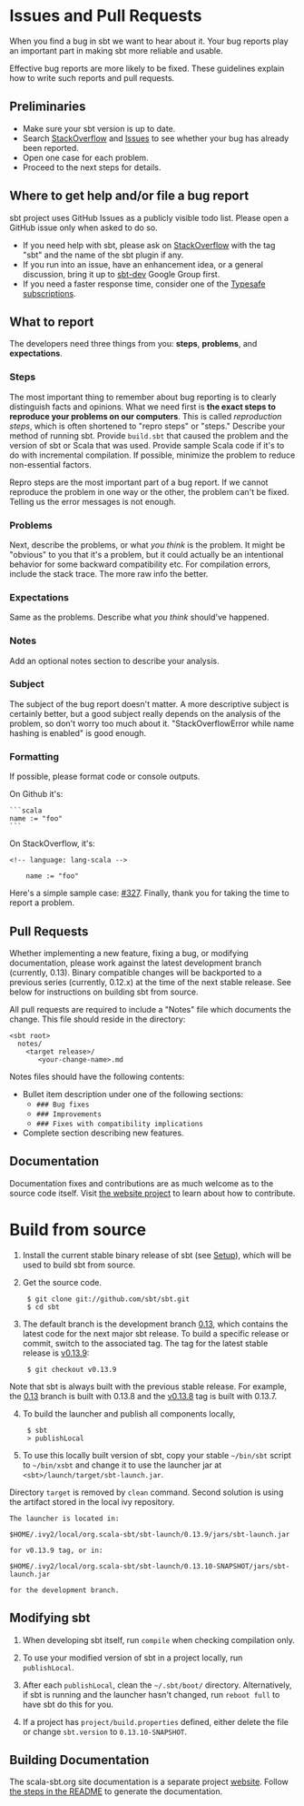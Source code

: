   [StackOverflow]: http://stackoverflow.com/tags/sbt  
  [Setup]: http://www.scala-sbt.org/release/docs/Getting-Started/Setup
  [Issues]: https://github.com/sbt/sbt/issues
  [sbt-dev]: https://groups.google.com/d/forum/sbt-dev
  [subscriptions]: http://typesafe.com/how/subscription
  [327]: https://github.com/sbt/sbt/issues/327

Issues and Pull Requests
========================

When you find a bug in sbt we want to hear about it.
Your bug reports play an important part in making sbt more reliable and usable.

Effective bug reports are more likely to be fixed.
These guidelines explain how to write such reports and pull requests.

Preliminaries
--------------

- Make sure your sbt version is up to date.
- Search [StackOverflow] and [Issues] to see whether your bug has already been reported.
- Open one case for each problem.
- Proceed to the next steps for details.

Where to get help and/or file a bug report
------------------------------------------

sbt project uses GitHub Issues as a publicly visible todo list.
Please open a GitHub issue only when asked to do so.

- If you need help with sbt, please ask on [StackOverflow] with the tag "sbt" and the name of the sbt plugin if
  any.
- If you run into an issue, have an enhancement idea, or a general discussion, bring it up to [sbt-dev] Google
  Group first.
- If you need a faster response time, consider one of the [Typesafe subscriptions][subscriptions].

What to report
--------------

The developers need three things from you: **steps**, **problems**, and **expectations**.

### Steps

The most important thing to remember about bug reporting is to clearly distinguish facts and opinions. What we
need first is **the exact steps to reproduce your problems on our computers**. This is called *reproduction
steps*, which is often shortened to "repro steps" or "steps." Describe your method of running sbt. Provide
`build.sbt` that caused the problem and the version of sbt or Scala that was used. Provide sample Scala code if
it's to do with incremental compilation. If possible, minimize the problem to reduce non-essential factors.

Repro steps are the most important part of a bug report. If we cannot reproduce the problem in one way or the
other, the problem can't be fixed. Telling us the error messages is not enough.

### Problems

Next, describe the problems, or what *you think* is the problem. It might be "obvious" to you that it's a
problem, but it could actually be an intentional behavior for some backward compatibility etc. For compilation
errors, include the stack trace. The more raw info the better.

### Expectations

Same as the problems. Describe what *you think* should've happened.

### Notes

Add an optional notes section to describe your analysis.

### Subject

The subject of the bug report doesn't matter. A more descriptive subject is certainly better, but a good subject
really depends on the analysis of the problem, so don't worry too much about it. "StackOverflowError while name
hashing is enabled" is good enough.

### Formatting

If possible, please format code or console outputs.

On Github it's:

    ```scala
    name := "foo"
    ```

On StackOverflow, it's:

```
<!-- language: lang-scala -->

    name := "foo"
```

Here's a simple sample case: [#327][327].
Finally, thank you for taking the time to report a problem.

Pull Requests
-------------

Whether implementing a new feature, fixing a bug, or modifying documentation, please work against the latest
development branch (currently, 0.13). Binary compatible changes will be backported to a previous series
(currently, 0.12.x) at the time of the next stable release. See below for instructions on building sbt from
source.

All pull requests are required to include a "Notes" file which documents the change.  This file should reside in
the directory:

    <sbt root>
      notes/
        <target release>/
           <your-change-name>.md

Notes files should have the following contents:

* Bullet item description under one of the following sections:
  - `### Bug fixes`
  - `### Improvements`
  - `### Fixes with compatibility implications`
* Complete section describing new features.

Documentation
-------------

Documentation fixes and contributions are as much welcome as to the source code itself. Visit [the website
project](https://github.com/sbt/website) to learn about how to contribute.

Build from source
=================

1. Install the current stable binary release of sbt (see [Setup]), which will be used to build sbt from source.
2. Get the source code.

		$ git clone git://github.com/sbt/sbt.git
		$ cd sbt

3. The default branch is the development branch [0.13](https://github.com/sbt/sbt/tree/0.13), which contains the
latest code for the next major sbt release.  To build a specific release or commit, switch to the associated
tag.  The tag for the latest stable release is [v0.13.9](https://github.com/sbt/sbt/tree/v0.13.9):

		$ git checkout v0.13.9

  Note that sbt is always built with the previous stable release.  For example, the
  [0.13](https://github.com/sbt/sbt/tree/0.13) branch is built with 0.13.8 and the
  [v0.13.8](https://github.com/sbt/sbt/tree/v0.13.8) tag is built with 0.13.7.

4. To build the launcher and publish all components locally,

		$ sbt
		> publishLocal

5. To use this locally built version of sbt, copy your stable `~/bin/sbt` script to `~/bin/xsbt` and change it
to use the launcher jar at `<sbt>/launch/target/sbt-launch.jar`.

  Directory `target` is removed by `clean` command. Second solution is using the artifact stored in the local
  ivy repository.

	The launcher is located in:

    $HOME/.ivy2/local/org.scala-sbt/sbt-launch/0.13.9/jars/sbt-launch.jar

	for v0.13.9 tag, or in:

    $HOME/.ivy2/local/org.scala-sbt/sbt-launch/0.13.10-SNAPSHOT/jars/sbt-launch.jar

	for the development branch.

## Modifying sbt

1. When developing sbt itself, run `compile` when checking compilation only.

2. To use your modified version of sbt in a project locally, run `publishLocal`.

3. After each `publishLocal`, clean the `~/.sbt/boot/` directory.  Alternatively, if sbt is running and the
launcher hasn't changed, run `reboot full` to have sbt do this for you.

4. If a project has `project/build.properties` defined, either delete the file or change `sbt.version` to
`0.13.10-SNAPSHOT`.

Building Documentation
----------------------

The scala-sbt.org site documentation is a separate project [website](https://github.com/sbt/website). Follow
[the steps in the README](https://github.com/sbt/website#scala-sbtorg) to generate the documentation.
